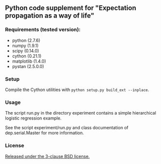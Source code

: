 
Python code supplement for "Expectation propagation as a way of life"
---------------------------------------------------------------------

### Requirements (tested version):
- python (2.7.6)
- numpy (1.9.1)
- scipy (0.14.0)
- cython (0.21.1)
- matplotlib (1.4.0)
- pystan (2.5.0.0)

### Setup
Compile the Cython utilities with `python setup.py build_ext --inplace`.

### Usage
The script run.py in the directory experiment contains a simple hierarchical
logistic regression example.

See the script experiment/run.py and class documentation of dep.serial.Master
for more information.

### License
[Released under the 3-clause BSD license.](http://opensource.org/licenses/BSD-3-Clause)
 
